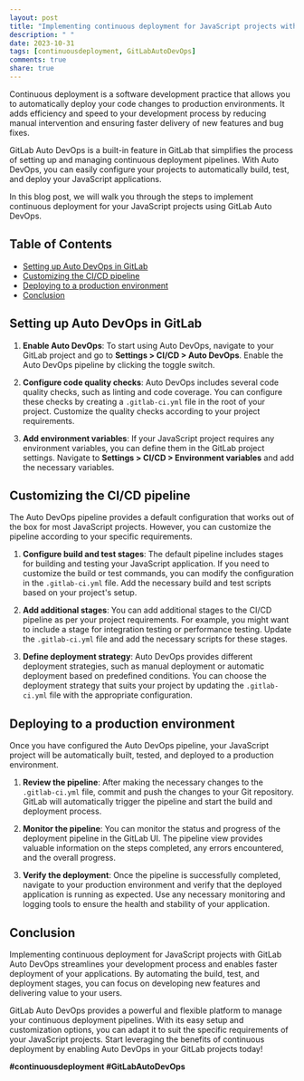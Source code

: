 ```yaml
---
layout: post
title: "Implementing continuous deployment for JavaScript projects with GitLab Auto DevOps"
description: " "
date: 2023-10-31
tags: [continuousdeployment, GitLabAutoDevOps]
comments: true
share: true
---
```


Continuous deployment is a software development practice that allows you to automatically deploy your code changes to production environments. It adds efficiency and speed to your development process by reducing manual intervention and ensuring faster delivery of new features and bug fixes.

GitLab Auto DevOps is a built-in feature in GitLab that simplifies the process of setting up and managing continuous deployment pipelines. With Auto DevOps, you can easily configure your projects to automatically build, test, and deploy your JavaScript applications.

In this blog post, we will walk you through the steps to implement continuous deployment for your JavaScript projects using GitLab Auto DevOps.

## Table of Contents
- [Setting up Auto DevOps in GitLab](#setting-up-auto-devops-in-gitlab)
- [Customizing the CI/CD pipeline](#customizing-the-ci-cd-pipeline)
- [Deploying to a production environment](#deploying-to-a-production-environment)
- [Conclusion](#conclusion)

## Setting up Auto DevOps in GitLab

1. **Enable Auto DevOps**: To start using Auto DevOps, navigate to your GitLab project and go to **Settings > CI/CD > Auto DevOps**. Enable the Auto DevOps pipeline by clicking the toggle switch.

2. **Configure code quality checks**: Auto DevOps includes several code quality checks, such as linting and code coverage. You can configure these checks by creating a `.gitlab-ci.yml` file in the root of your project. Customize the quality checks according to your project requirements.

3. **Add environment variables**: If your JavaScript project requires any environment variables, you can define them in the GitLab project settings. Navigate to **Settings > CI/CD > Environment variables** and add the necessary variables.

## Customizing the CI/CD pipeline

The Auto DevOps pipeline provides a default configuration that works out of the box for most JavaScript projects. However, you can customize the pipeline according to your specific requirements.

1. **Configure build and test stages**: The default pipeline includes stages for building and testing your JavaScript application. If you need to customize the build or test commands, you can modify the configuration in the `.gitlab-ci.yml` file. Add the necessary build and test scripts based on your project's setup.

2. **Add additional stages**: You can add additional stages to the CI/CD pipeline as per your project requirements. For example, you might want to include a stage for integration testing or performance testing. Update the `.gitlab-ci.yml` file and add the necessary scripts for these stages.

3. **Define deployment strategy**: Auto DevOps provides different deployment strategies, such as manual deployment or automatic deployment based on predefined conditions. You can choose the deployment strategy that suits your project by updating the `.gitlab-ci.yml` file with the appropriate configuration.

## Deploying to a production environment

Once you have configured the Auto DevOps pipeline, your JavaScript project will be automatically built, tested, and deployed to a production environment.

1. **Review the pipeline**: After making the necessary changes to the `.gitlab-ci.yml` file, commit and push the changes to your Git repository. GitLab will automatically trigger the pipeline and start the build and deployment process.

2. **Monitor the pipeline**: You can monitor the status and progress of the deployment pipeline in the GitLab UI. The pipeline view provides valuable information on the steps completed, any errors encountered, and the overall progress.

3. **Verify the deployment**: Once the pipeline is successfully completed, navigate to your production environment and verify that the deployed application is running as expected. Use any necessary monitoring and logging tools to ensure the health and stability of your application.

## Conclusion

Implementing continuous deployment for JavaScript projects with GitLab Auto DevOps streamlines your development process and enables faster deployment of your applications. By automating the build, test, and deployment stages, you can focus on developing new features and delivering value to your users.

GitLab Auto DevOps provides a powerful and flexible platform to manage your continuous deployment pipelines. With its easy setup and customization options, you can adapt it to suit the specific requirements of your JavaScript projects. Start leveraging the benefits of continuous deployment by enabling Auto DevOps in your GitLab projects today!

**#continuousdeployment #GitLabAutoDevOps**